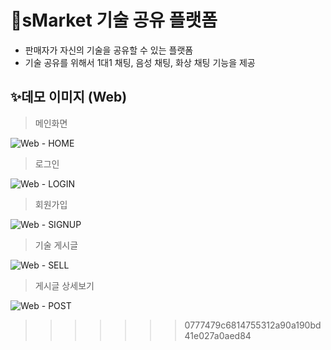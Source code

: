 # 🚀sMarket 기술 공유 플랫폼

- 판매자가 자신의 기술을 공유할 수 있는 플랫폼
- 기술 공유를 위해서 1대1 채팅, 음성 채팅, 화상 채팅 기능을 제공
  <br>

## ✨데모 이미지 (Web)

> 메인화면

![Web - HOME](https://user-images.githubusercontent.com/94473725/215111933-0aabc1ee-e971-479b-8a68-937b4a816e49.png)

> 로그인

![Web - LOGIN](https://user-images.githubusercontent.com/94473725/215111983-f6516e5e-071c-43e2-9e93-5f1afaa5f694.png)

> 회원가입

![Web - SIGNUP](https://user-images.githubusercontent.com/94473725/215111978-5a4dda96-b746-41e3-b063-786846c84dc9.png)

> 기술 게시글

![Web - SELL](https://user-images.githubusercontent.com/94473725/215111972-c0c31f18-798c-4463-a846-c7c036afb040.png)

> 게시글 상세보기

![Web - POST](https://user-images.githubusercontent.com/94473725/215111961-7481f90f-60c9-4ff5-99a0-c026a2f779b0.png)

> > > > > > > 0777479c6814755312a90a190bd41e027a0aed84
